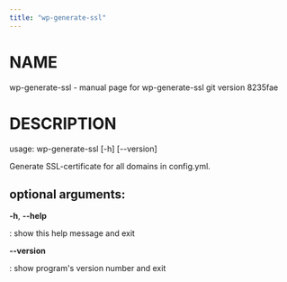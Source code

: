 ```yaml
---
title: "wp-generate-ssl"
---
```



NAME
====

wp-generate-ssl - manual page for wp-generate-ssl git version 8235fae

DESCRIPTION
===========

usage: wp-generate-ssl \[-h\] \[\--version\]

Generate SSL-certificate for all domains in config.yml.

optional arguments:
-------------------

**-h**, **\--help**

:   show this help message and exit

**\--version**

:   show program\'s version number and exit
